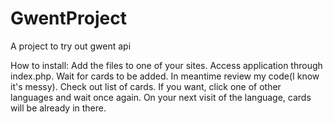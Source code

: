 # GwentProject
A project to try out gwent api

How to install:
Add the files to one of your sites.
Access application through index.php.
Wait for cards to be added. In meantime review my code(I know it's messy).
Check out list of cards. If you want, click one of other languages and wait once again. On your next visit of the language, cards will be already in there.
